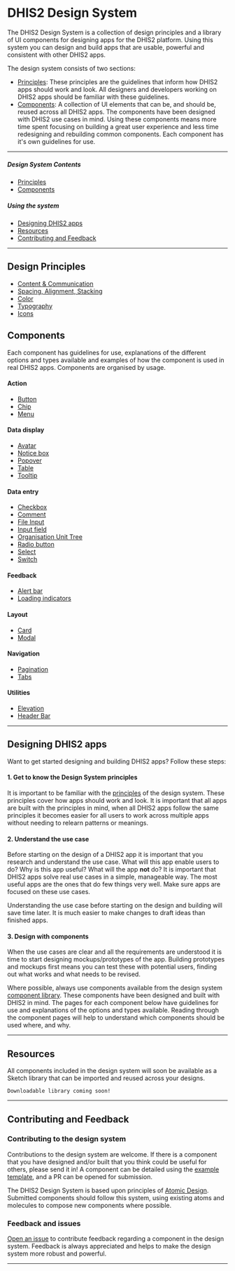 # DHIS2 Design System
The DHIS2 Design System is a collection of design principles and a library of UI components for designing apps for the DHIS2 platform. Using this system you can design and build apps that are usable, powerful and consistent with other DHIS2 apps.

The design system consists of two sections:

- [Principles](#design-principles): These principles are the guidelines that inform how DHIS2 apps should work and look. All designers and developers working on DHIS2 apps should be familiar with these guidelines.
- [Components](#components): A collection of UI elements that can be, and should be, reused across all DHIS2 apps. The components have been designed with DHIS2 use cases in mind. Using these components means more time spent focusing on building a great user experience and less time redesigning and rebuilding common components. Each component has it's own guidelines for use.

---

##### Design System Contents
- [Principles](#design-principles)
- [Components](#components)


##### Using the system
- [Designing DHIS2 apps](#designing-dhis2-apps)
- [Resources](#resources)
- [Contributing and Feedback](#contribting-and-feedback)

---

## Design Principles
<!-- - Design for use -->
- [Content & Communication](principles/content-communication.md)
- [Spacing, Alignment, Stacking](principles/spacing-alignment.md)
- [Color](principles/color.md)
- [Typography](principles/typography.md)
- [Icons](principles/icons.md)

## Components
Each component has guidelines for use, explanations of the different options and types available and examples of how the component is used in real DHIS2 apps. Components are organised by usage.

#### Action
- [Button](atoms/button.md)
- [Chip](atoms/chip.md)
- [Menu](atoms/menu.md)
#### Data display
- [Avatar](atoms/avatar.md)
- [Notice box](molecules/notice-box.md)
- [Popover](molecules/popover.md)
- [Table](organisms/table.md)
- [Tooltip](atoms/tooltip.md)
<!-- - data table -->
<!-- - conversation -->
#### Data entry
- [Checkbox](atoms/checkbox.md)
- [Comment](molecules/comment.md)
- [File Input](atoms/fileinput.md)
- [Input field](atoms/inputfield.md)
- [Organisation Unit Tree](organisms/organisation-unit-tree/org-unit-tree.md)
- [Radio button](atoms/radio.md)
- [Select](molecules/select.md)
- [Switch](atoms/switch.md)
<!-- - transfer -->
#### Feedback
- [Alert bar](molecules/alertbar.md)
- [Loading indicators](atoms/loading.md)
#### Layout
- [Card](atoms/card.md)
- [Modal](molecules/modal.md)
#### Navigation
- [Pagination](molecules/pagination.md)
- [Tabs](molecules/tab.md)
#### Utilities
- [Elevation](atoms/elevation.md)
- [Header Bar](organisms/header-bar.md)
<!-- - spacing -->
<!-- - typography -->

---

## Designing DHIS2 apps
Want to get started designing and building DHIS2 apps? Follow these steps:

#### 1. Get to know the Design System principles
It is important to be familiar with the [principles](#design-principles) of the design system. These principles cover how apps should work and look. It is important that all apps are built with the principles in mind, when all DHIS2 apps follow the same principles it becomes easier for all users to work across multiple apps without needing to relearn patterns or meanings.

#### 2. Understand the use case
Before starting on the design of a DHIS2 app it is important that you research and understand the use case. What will this app enable users to do? Why is this app useful? What will the app **not** do? It is important that DHIS2 apps solve real use cases in a simple, manageable way. The most useful apps are the ones that do few things very well. Make sure apps are focused on these use cases.

Understanding the use case before starting on the design and building will save time later. It is much easier to make changes to draft ideas than finished apps.

<!-- Find out more by reading the principle: Design for use. -->

#### 3. Design with components
When the use cases are clear and all the requirements are understood it is time to start designing mockups/prototypes of the app. Building prototypes and mockups first means you can test these with potential users, finding out what works and what needs to be revised.

Where possible, always use components available from the design system [component library](#components). These components have been designed and built with DHIS2 in mind. The pages for each component below have guidelines for use and explanations of the options and types available. Reading through the component pages will help to understand which components should be used where, and why.

<!-- Check out the [resources](#resources) section to find the UI component library available for different design tools. -->

---

## Resources
All components included in the design system will soon be available as a Sketch library that can be imported and reused across your designs.

<!-- The Sketch library will be constantly updated, be sure to check back to grab the latest version. -->

<!-- TODO Sketch library image -->
<!-- TODO Sketch library download link -->
`Downloadable library coming soon!`

---

## Contributing and Feedback

### Contributing to the design system

Contributions to the design system are welcome. If there is a component that you have designed and/or built that you think could be useful for others, please send it in! A component can be detailed using the [example template](extras/component-template.md), and a PR can be opened for submission.

The DHIS2 Design System is based upon principles of [Atomic Design](http://atomicdesign.bradfrost.com/table-of-contents/). Submitted components should follow this system, using existing atoms and molecules to compose new components where possible.

### Feedback and issues

[Open an issue](https://github.com/dhis2/design-system/issues) to contribute feedback regarding a component in the design system. Feedback is always appreciated and helps to make the design system more robust and powerful.

---
